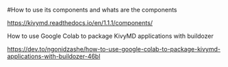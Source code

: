 #How to use its components and whats are the components

https://kivymd.readthedocs.io/en/1.1.1/components/



How to use Google Colab to package KivyMD applications with buildozer

https://dev.to/ngonidzashe/how-to-use-google-colab-to-package-kivymd-applications-with-buildozer-46bl

